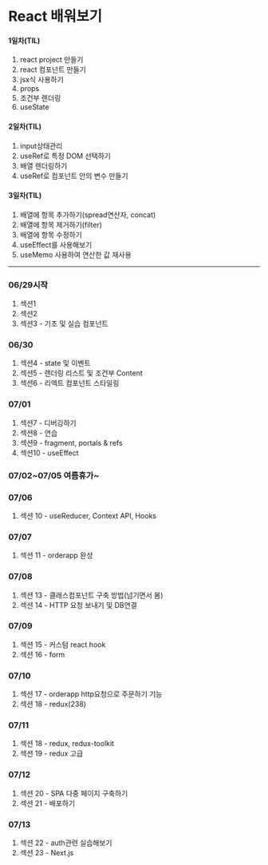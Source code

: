 # React 배워보기
#### 1일차(TIL)
1. react project 만들기
2. react 컴포넌트 만들기
3. jsx식 사용하기
4. props
5. 조건부 렌더링
6. useState

#### 2일차(TIL)
1. input상태관리
2. useRef로 특정 DOM 선택하기
3. 배열 렌더링하기
4. useRef로 컴포넌트 안의 변수 만들기

#### 3일차(TIL)
1. 배열에 항목 추가하기(spread연산자, concat)
2. 배열에 항목 제거하기(filter)
3. 배열에 항목 수정하기
4. useEffect를 사용해보기
5. useMemo 사용하여 연산한 값 재사용


-------------------------
### 06/29시작
1. 섹션1
2. 섹션2
3. 섹션3 - 기초 및 실습 컴포넌트

### 06/30
1. 섹션4 - state 및 이벤트
2. 섹션5 - 렌더링 리스트 및 조건부 Content
3. 섹션6 - 리엑트 컴포넌트 스타일링

### 07/01
1. 섹션7 - 디버깅하기
2. 섹션8 - 연습
3. 섹션9 - fragment, portals & refs
4. 섹션10 - useEffect

### 07/02~07/05 여름휴가~

### 07/06
1. 섹션 10 - useReducer, Context API, Hooks

### 07/07
1. 섹션 11 - orderapp 완성

### 07/08
1. 섹션 13 - 클래스컴포넌트 구축 방법(넘기면서 봄)
2. 섹션 14 - HTTP 요청 보내기 및 DB연결

### 07/09
1. 섹션 15 - 커스텀 react hook
2. 섹션 16 - form

### 07/10
1. 섹션 17 - orderapp http요청으로 주문하기 기능
2. 섹션 18 - redux(238)

### 07/11
1. 섹션 18 - redux, redux-toolkit
2. 섹션 19 - redux 고급

### 07/12
1. 섹션 20 - SPA 다중 페이지 구축하기
2. 섹션 21 - 배포하기

### 07/13
1. 섹션 22 - auth관련 실습해보기
2. 섹션 23 - Next.js
